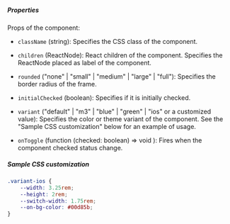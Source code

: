 ##### Properties

Props of the component:

- `className` (string): Specifies the CSS class of the component.
- `children` (ReactNode): React children of the component. Specifies the ReactNode placed as label of the component.
- `rounded` ("none" | "small" | "medium" | "large" | "full"): Specifies the border radius of the frame.
- `initialChecked` (boolean): Specifies if it is initially checked.

- `variant` ("default" | "m3" | "blue" | "green" | "ios" or a customized value): Specifies the color or theme variant of the component. See the "Sample CSS customization" below for an example of usage.

- `onToggle` (function (checked: boolean) => void ): Fires when the component checked status change.

##### Sample CSS customization

```css
.variant-ios {
    --width: 3.25rem;
    --height: 2rem;
    --switch-width: 1.75rem;
    --on-bg-color: #00d85b;
}
```
